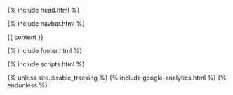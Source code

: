 <!DOCTYPE html>

<html>

{% include head.html %}

<body>

  {% include navbar.html %}

  {{ content }}

  {% include footer.html %}

  {% include scripts.html %}

  {% unless site.disable_tracking  %}
    {% include google-analytics.html %}
  {% endunless %}

</body>

</html>
